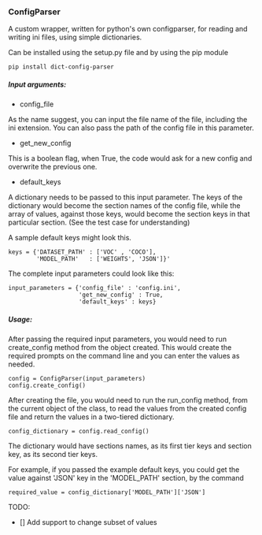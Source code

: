 ### ConfigParser
A custom wrapper, written for python's own configparser, for reading and writing ini files, using simple dictionaries.

Can be installed using the setup.py file and by using the pip module

    pip install dict-config-parser

##### Input arguments:


* config_file

As the name suggest, you can input the file name
 of the file, including the ini extension. 
 You can also pass the path of the config file in this
  parameter.
  
  * get_new_config
  
  This is a boolean flag, when True, the code would ask for a new config and overwrite the previous one.
  
  * default_keys
  
  A dictionary needs to be passed to this input parameter. The keys of the dictionary would become the section names of the config file, while the array of values, against those keys, would become the section keys in that particular section. (See the test case for understanding)
  
  A sample default keys might look this.
  
    keys = {'DATASET_PATH' : ['VOC' , 'COCO'],
            'MODEL_PATH'   : ['WEIGHTS', 'JSON']}'

The complete input parameters could look like this:

    input_parameters = {'config_file' : 'config.ini',
                        'get_new_config' : True,
                        'default_keys' : keys}
                        
                        
##### Usage:

After passing the required input parameters, you would need to run create_config method from the object created. 
This would create the required prompts on the command line and you can enter the values as needed.

    config = ConfigParser(input_parameters)
    config.create_config()


After creating the file, you would need to run the run_config method, from the current object of the class, to read the values 
from the created config file and return the values in a two-tiered dictionary.

    config_dictionary = config.read_config()

The dictionary would have sections names, as its first tier keys and section key, as its second tier keys.
 
For example, if you passed the example default keys, you could get the value against 'JSON' key in the 'MODEL_PATH' section,
by the command 
 
    required_value = config_dictionary['MODEL_PATH']['JSON']


TODO:

- [] Add support to change subset of values  